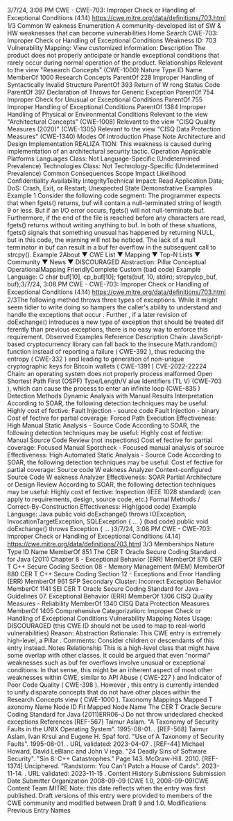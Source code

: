 3/7/24, 3:08 PM CWE - CWE-703: Improper Check or Handling of Exceptional Conditions (4.14)
https://cwe.mitre.org/data/deﬁnitions/703.html 1/3
Common W eakness Enumeration
A community-developed list of SW & HW weaknesses that can become
vulnerabilities
Home Search
CWE-703: Improper Check or Handling of Exceptional Conditions
Weakness ID: 703
Vulnerability Mapping: 
View customized information:
 Description
The product does not properly anticipate or handle exceptional conditions that rarely occur during normal operation of the product.
 Relationships
 Relevant to the view "Research Concepts" (CWE-1000)
Nature Type ID Name
MemberOf 1000 Research Concepts
ParentOf 228 Improper Handling of Syntactically Invalid Structure
ParentOf 393 Return of W rong Status Code
ParentOf 397 Declaration of Throws for Generic Exception
ParentOf 754 Improper Check for Unusual or Exceptional Conditions
ParentOf 755 Improper Handling of Exceptional Conditions
ParentOf 1384 Improper Handling of Physical or Environmental Conditions
 Relevant to the view "Architectural Concepts" (CWE-1008)
 Relevant to the view "CISQ Quality Measures (2020)" (CWE-1305)
 Relevant to the view "CISQ Data Protection Measures" (CWE-1340)
 Modes Of Introduction
Phase Note
Architecture and Design
Implementation REALIZA TION: This weakness is caused during implementation of an architectural security tactic.
Operation
 Applicable Platforms
Languages
Class: Not Language-Specific (Undetermined Prevalence)
Technologies
Class: Not Technology-Specific (Undetermined Prevalence)
 Common Consequences
Scope Impact Likelihood
Confidentiality
Availability
IntegrityTechnical Impact: Read Application Data; DoS: Crash, Exit, or Restart; Unexpected State
 Demonstrative Examples
Example 1
Consider the following code segment:
The programmer expects that when fgets() returns, buf will contain a null-terminated string of length 9 or less. But if an I/O error
occurs, fgets() will not null-terminate buf. Furthermore, if the end of the file is reached before any characters are read, fgets() returns
without writing anything to buf. In both of these situations, fgets() signals that something unusual has happened by returning NULL,
but in this code, the warning will not be noticed. The lack of a null terminator in buf can result in a buf fer overflow in the subsequent
call to strcpy().
Example 2About ▼ CWE List ▼ Mapping ▼ Top-N Lists ▼ Community ▼ News ▼
DISCOURAGED
Abstraction: Pillar
Conceptual OperationalMapping
FriendlyComplete Custom
(bad code) Example Language: C 
char buf[10], cp\_buf[10];
fgets(buf, 10, stdin);
strcpy(cp\_buf, buf);3/7/24, 3:08 PM CWE - CWE-703: Improper Check or Handling of Exceptional Conditions (4.14)
https://cwe.mitre.org/data/deﬁnitions/703.html 2/3The following method throws three types of exceptions.
While it might seem tidier to write
doing so hampers the caller's ability to understand and handle the exceptions that occur . Further , if a later revision of doExchange()
introduces a new type of exception that should be treated dif ferently than previous exceptions, there is no easy way to enforce this
requirement.
 Observed Examples
Reference Description
Chain: JavaScript-based cryptocurrency library can fall back to the insecure Math.random() function
instead of reporting a failure ( CWE-392 ), thus reducing the entropy ( CWE-332 ) and leading to
generation of non-unique cryptographic keys for Bitcoin wallets ( CWE-1391 )
CVE-2022-22224 Chain: an operating system does not properly process malformed Open Shortest Path First (OSPF)
Type/Length/V alue Identifiers (TL V) (CWE-703 ), which can cause the process to enter an infinite loop
(CWE-835 )
 Detection Methods
Dynamic Analysis with Manual Results Interpretation
According to SOAR, the following detection techniques may be useful:
Highly cost ef fective:
Fault Injection - source code
Fault Injection - binary
Cost ef fective for partial coverage:
Forced Path Execution
Effectiveness: High
Manual Static Analysis - Source Code
According to SOAR, the following detection techniques may be useful:
Highly cost ef fective:
Manual Source Code Review (not inspections)
Cost ef fective for partial coverage:
Focused Manual Spotcheck - Focused manual analysis of source
Effectiveness: High
Automated Static Analysis - Source Code
According to SOAR, the following detection techniques may be useful:
Cost ef fective for partial coverage:
Source code W eakness Analyzer
Context-configured Source Code W eakness Analyzer
Effectiveness: SOAR Partial
Architecture or Design Review
According to SOAR, the following detection techniques may be useful:
Highly cost ef fective:
Inspection (IEEE 1028 standard) (can apply to requirements, design, source code, etc.)
Formal Methods / Correct-By-Construction
Effectiveness: High(good code) Example Language: Java 
public void doExchange() throws IOException, InvocationTargetException, SQLException {
...
}
(bad code) 
public void doExchange() throws Exception {
...
}3/7/24, 3:08 PM CWE - CWE-703: Improper Check or Handling of Exceptional Conditions (4.14)
https://cwe.mitre.org/data/deﬁnitions/703.html 3/3
 Memberships
Nature Type ID Name
MemberOf 851 The CER T Oracle Secure Coding Standard for Java (2011) Chapter 8 - Exceptional Behavior
(ERR)
MemberOf 876 CER T C++ Secure Coding Section 08 - Memory Management (MEM)
MemberOf 880 CER T C++ Secure Coding Section 12 - Exceptions and Error Handling (ERR)
MemberOf 961 SFP Secondary Cluster: Incorrect Exception Behavior
MemberOf 1141 SEI CER T Oracle Secure Coding Standard for Java - Guidelines 07. Exceptional Behavior
(ERR)
MemberOf 1306 CISQ Quality Measures - Reliability
MemberOf 1340 CISQ Data Protection Measures
MemberOf 1405 Comprehensive Categorization: Improper Check or Handling of Exceptional Conditions
 Vulnerability Mapping Notes
Usage: DISCOURAGED (this CWE ID should not be used to map to real-world vulnerabilities)
Reason: Abstraction
Rationale:
This CWE entry is extremely high-level, a Pillar .
Comments:
Consider children or descendants of this entry instead.
 Notes
Relationship
This is a high-level class that might have some overlap with other classes. It could be argued that even "normal" weaknesses such
as buf fer overflows involve unusual or exceptional conditions. In that sense, this might be an inherent aspect of most other
weaknesses within CWE, similar to API Abuse ( CWE-227 ) and Indicator of Poor Code Quality ( CWE-398 ). However , this entry is
currently intended to unify disparate concepts that do not have other places within the Research Concepts view ( CWE-1000 ).
 Taxonomy Mappings
Mapped T axonomy Name Node ID Fit Mapped Node Name
The CER T Oracle Secure
Coding Standard for Java
(2011)ERR06-J Do not throw undeclared checked exceptions
 References
[REF-567] Taimur Aslam. "A Taxonomy of Security Faults in the UNIX Operating System". 1995-08-01.
.
[REF-568] Taimur Aslam, Ivan Krsul and Eugene H. Spaf ford. "Use of A Taxonomy of Security Faults". 1995-08-01.
. URL validated: 2023-04-07 .
[REF-44] Michael Howard, David LeBlanc and John V iega. "24 Deadly Sins of Software Security". "Sin 8: C++ Catastrophes."
Page 143. McGraw-Hill. 2010.
[REF-1374] Unciphered. "Randstorm: You Can't Patch a House of Cards". 2023-11-14.
. URL validated: 2023-11-15 .
 Content History
 Submissions
Submission Date Submitter Organization
2008-09-09
(CWE 1.0, 2008-09-09)CWE Content Team MITRE
Note: this date reflects when the entry was first published. Draft versions of this entry were provided to
members of the CWE community and modified between Draft 9 and 1.0.
 Modifications
 Previous Entry Names
